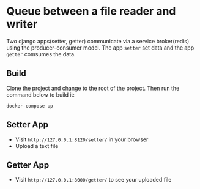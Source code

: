 # Queue between a file reader and writer
Two django apps(setter, getter) communicate via a service broker(redis) using the producer-consumer model. The app `setter` set data and the app `getter` comsumes the data.

## Build
Clone the project and change to the root of the project. Then run the command below to build it:
```
docker-compose up
```

## Setter App
* Visit ```http://127.0.0.1:8120/setter/``` in your browser
* Upload a text file



## Getter App
* Visit ```http://127.0.0.1:8000/getter/``` to see your uploaded file




